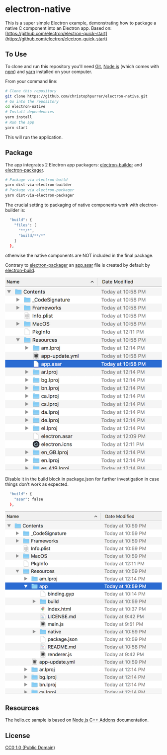 # electron-native

This is a super simple Electron example, demonstrating how to package a native C component into an Electron app.
Based on: [https://github.com/electron/electron-quick-start](https://github.com/electron/electron-quick-start)

## To Use

To clone and run this repository you'll need [Git](https://git-scm.com), [Node.js](https://nodejs.org/en/download/) (which comes with [npm](http://npmjs.com)) and [yarn](https://yarnpkg.com/) installed on your computer. 

From your command line:

```bash
# Clone this repository
git clone https://github.com/christophpurrer/electron-native.git
# Go into the repository
cd electron-native
# Install dependencies
yarn install
# Run the app
yarn start
```
This will run the application.

## Package

The app integrates 2 Electron app packagers: [electron-builder](https://www.electron.build) and [electron-packager](https://github.com/electron-userland/electron-packager).

```bash
# Package via electron-build
yarn dist-via-electron-builder 
# Package via electron-packager
yarn dist-via-electron-packager
```

The crucial setting to packaging of native components work with electron-builder is:

```bash
  "build": {
    "files": [
      "**/*",
      "build/**/*"
    ]
  },
```
otherwise the native components are NOT included in the final package.

Contrary to [electron-packager](https://github.com/electron-userland/electron-packager) an [app.asar](https://electronjs.org/docs/tutorial/application-packaging) file is created by default by [electron-build](https://www.electron.build).

![app.asar](doc/app.asar.png "app.asar")

Disable it in the build block in package.json for further investigation in case things don't work as expected.

```bash
  "build": {
    "asar": false
  },
```

![app folder](doc/app.folder.png "app folder")

## Resources
The hello.cc sample is based on [Node.js C++ Addons](https://nodejs.org/api/addons.html) documentation.

## License

[CC0 1.0 (Public Domain)](LICENSE.md)
